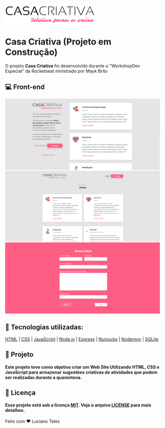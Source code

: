 <img src="public/logo.png">
<h1>Casa Criativa (Projeto em Construção)</h1>
<p>O projeto <strong>Casa Criativa</strong> foi desenvolvido durante o "WorkshopDev Especial" da Rocketseat ministrado por Mayk Brito</p>

## 💻 Front-end

<img src="imagens/Captura1.PNG">
<img src="imagens/Captura3.PNG">
<img src="imagens/Captura2.PNG">

## 🚀 Tecnologias utilizadas:

  [HTML](https://www.w3schools.com/html/default.asp)
| [CSS](https://www.w3schools.com/css/)
| [JavaScript](https://www.w3schools.com/js/)
| [Node.js](https://nodejs.org/en/)
| [Express](https://www.npmjs.com/package/express)
| [Nunjucks](https://www.npmjs.com/package/nunjucks)
| [Nodemon](https://www.npmjs.com/package/nodemon)
| [SQLite]()


## 🔧 Projeto

#### Este projeto teve como objetivo criar um Web Site Utilizando HTML, CSS e JavaScript para armazenar sugestões criativas de atividades que podem ser realizadas durante a quarentena.

## :memo: Licença

#### Esse projeto está sob a licença [MIT](./LICENSE). Veja o arquivo [LICENSE](./LICENSE) para mais detalhes.

Feito com ❤️ Luciano Teles
